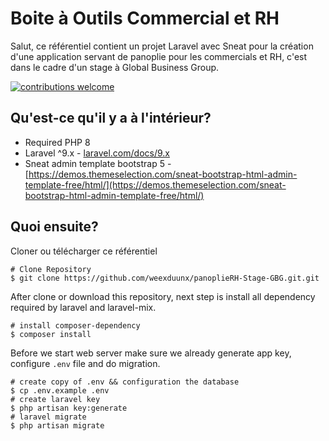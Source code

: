 # Boite à Outils Commercial et RH 

Salut, ce référentiel contient un projet Laravel avec Sneat pour la création d'une application servant de panoplie pour les commercials et RH, c'est dans le cadre d'un stage à Global Business Group.

[![contributions welcome](https://img.shields.io/badge/contributions-welcome-brightgreen.svg?style=flat)](https://github.com/ntbk-source/laravel-sneat/issues)

## Qu'est-ce qu'il y a à l'intérieur?

-   Required PHP 8
-   Laravel ^9.x - [laravel.com/docs/9.x](https://laravel.com/docs/9.x)
-   Sneat admin template bootstrap 5 - [https://demos.themeselection.com/sneat-bootstrap-html-admin-template-free/html/](https://demos.themeselection.com/sneat-bootstrap-html-admin-template-free/html/)

## Quoi ensuite?

Cloner ou télécharger ce référentiel
```shell
# Clone Repository
$ git clone https://github.com/weexduunx/panoplieRH-Stage-GBG.git.git
```

After clone or download this repository, next step is install all dependency required by laravel and laravel-mix.

```shell
# install composer-dependency
$ composer install
```

Before we start web server make sure we already generate app key, configure `.env` file and do migration.

```shell
# create copy of .env && configuration the database
$ cp .env.example .env
# create laravel key
$ php artisan key:generate
# laravel migrate
$ php artisan migrate
```


